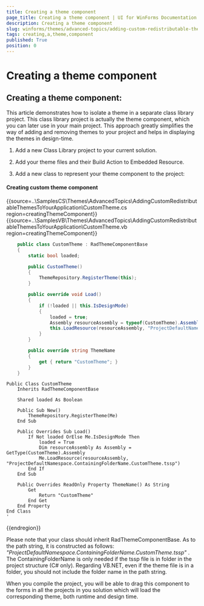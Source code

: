 ```yaml
---
title: Creating a theme component
page_title: Creating a theme component | UI for WinForms Documentation
description: Creating a theme component
slug: winforms/themes/advanced-topics/adding-custom-redistributable-themes-to-your-application-/creating-a-theme-component
tags: creating,a,theme,component
published: True
position: 0
---
```


# Creating a theme component



## Creating a theme component:

This article demonstrates how to isolate a theme in a separate class library project. This class library project is actually the theme component,  which you can later use in your main project. This approach greatly simplifies the way of adding and removing themes to your project and helps in displaying the themes in design-time.


1. Add a new Class Library project to your current solution.

1. Add your theme files and their Build Action to Embedded Resource.

1. Add a new class to represent your theme component to the project:

#### Creating custom theme component

{{source=..\SamplesCS\Themes\AdvancedTopics\AddingCustomRedistributableThemesToYourApplication\CustomTheme.cs region=creatingThemeComponent}} 
{{source=..\SamplesVB\Themes\AdvancedTopics\AddingCustomRedistributableThemesToYourApplication\CustomTheme.vb region=creatingThemeComponent}} 

````C#
    public class CustomTheme : RadThemeComponentBase
    {
        static bool loaded;

        public CustomTheme()
        {
            ThemeRepository.RegisterTheme(this);
        }

        public override void Load()
        {
            if (!loaded || this.IsDesignMode)
            {
                loaded = true;
                Assembly resourceAssembly = typeof(CustomTheme).Assembly;
                this.LoadResource(resourceAssembly, "ProjectDefaultNamespace.ContainingFolderName.CustomTheme.tssp");
            }
        }

        public override string ThemeName
        {
            get { return "CustomTheme"; }
        }
    }
````
````VB.NET
Public Class CustomTheme
    Inherits RadThemeComponentBase

    Shared loaded As Boolean

    Public Sub New()
        ThemeRepository.RegisterTheme(Me)
    End Sub

    Public Overrides Sub Load()
        If Not loaded OrElse Me.IsDesignMode Then
            loaded = True
            Dim resourceAssembly As Assembly = GetType(CustomTheme).Assembly
            Me.LoadResource(resourceAssembly, "ProjectDefaultNamespace.ContainingFolderName.CustomTheme.tssp")
        End If
    End Sub

    Public Overrides ReadOnly Property ThemeName() As String
        Get
            Return "CustomTheme"
        End Get
    End Property
End Class
'
````

{{endregion}} 

Please note that your class should inherit RadThemeComponentBase. As to the path string, it is constructed as follows: *"ProjectDefaultNamespace.ContainingFolderName.CustomTheme.tssp"* . The ContainingFolderName is only needed if the tssp file is in folder in the project structure (C# only). Regarding VB.NET, even if the theme file is in a folder, you should not include the folder name in the path string.

When you compile the project, you will be able to drag this component to the forms in all the projects in you solution which will load the corresponding theme, both runtime and design time.
        

